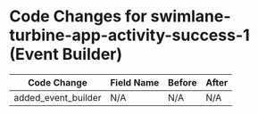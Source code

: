 # Code Changes for swimlane-turbine-app-activity-success-1 (Event Builder)

| Code Change | Field Name | Before | After |
|-------------|------------|--------|-------|
| added_event_builder | N/A | N/A | N/A |